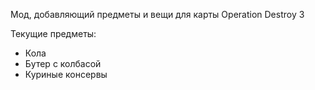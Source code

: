 Мод, добавляющий предметы и вещи для карты Operation Destroy 3

Текущие предметы:
- Кола
- Бутер с колбасой
- Куриные консервы
